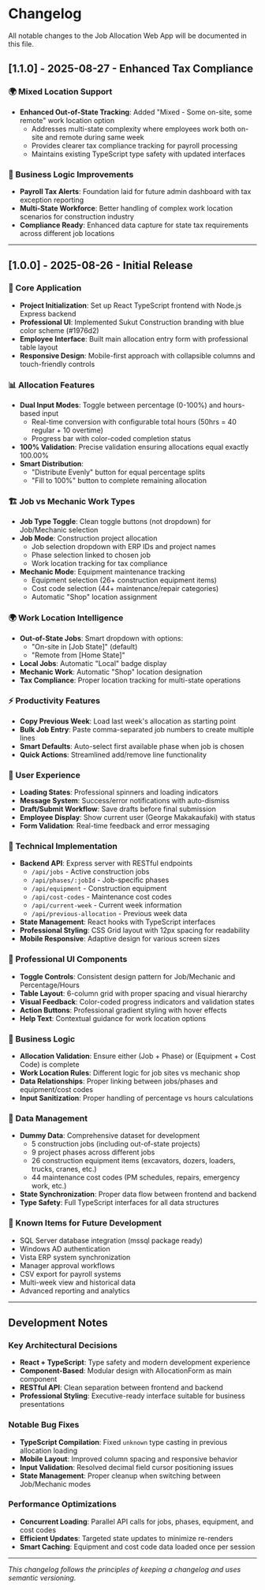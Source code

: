 # Changelog

All notable changes to the Job Allocation Web App will be documented in this file.

## [1.1.0] - 2025-08-27 - Enhanced Tax Compliance

### 🌍 Mixed Location Support
- **Enhanced Out-of-State Tracking**: Added "Mixed - Some on-site, some remote" work location option
  - Addresses multi-state complexity where employees work both on-site and remote during same week
  - Provides clearer tax compliance tracking for payroll processing
  - Maintains existing TypeScript type safety with updated interfaces

### 🏢 Business Logic Improvements  
- **Payroll Tax Alerts**: Foundation laid for future admin dashboard with tax exception reporting
- **Multi-State Workforce**: Better handling of complex work location scenarios for construction industry
- **Compliance Ready**: Enhanced data capture for state tax requirements across different job locations

---

## [1.0.0] - 2025-08-26 - Initial Release

### 🎯 Core Application
- **Project Initialization**: Set up React TypeScript frontend with Node.js Express backend
- **Professional UI**: Implemented Sukut Construction branding with blue color scheme (#1976d2)
- **Employee Interface**: Built main allocation entry form with professional table layout
- **Responsive Design**: Mobile-first approach with collapsible columns and touch-friendly controls

### 📊 Allocation Features
- **Dual Input Modes**: Toggle between percentage (0-100%) and hours-based input
  - Real-time conversion with configurable total hours (50hrs = 40 regular + 10 overtime)
  - Progress bar with color-coded completion status
- **100% Validation**: Precise validation ensuring allocations equal exactly 100.00%
- **Smart Distribution**: 
  - "Distribute Evenly" button for equal percentage splits
  - "Fill to 100%" button to complete remaining allocation

### 🏗️ Job vs Mechanic Work Types
- **Job Type Toggle**: Clean toggle buttons (not dropdown) for Job/Mechanic selection
- **Job Mode**: Construction project allocation
  - Job selection dropdown with ERP IDs and project names
  - Phase selection linked to chosen job
  - Work location tracking for tax compliance
- **Mechanic Mode**: Equipment maintenance tracking
  - Equipment selection (26+ construction equipment items)
  - Cost code selection (44+ maintenance/repair categories)
  - Automatic "Shop" location assignment

### 🌍 Work Location Intelligence
- **Out-of-State Jobs**: Smart dropdown with options:
  - "On-site in [Job State]" (default)
  - "Remote from [Home State]"
- **Local Jobs**: Automatic "Local" badge display
- **Mechanic Work**: Automatic "Shop" location designation
- **Tax Compliance**: Proper location tracking for multi-state operations

### ⚡ Productivity Features
- **Copy Previous Week**: Load last week's allocation as starting point
- **Bulk Job Entry**: Paste comma-separated job numbers to create multiple lines
- **Smart Defaults**: Auto-select first available phase when job is chosen
- **Quick Actions**: Streamlined add/remove line functionality

### 🎨 User Experience
- **Loading States**: Professional spinners and loading indicators
- **Message System**: Success/error notifications with auto-dismiss
- **Draft/Submit Workflow**: Save drafts before final submission
- **Employee Display**: Show current user (George Makakaufaki) with status
- **Form Validation**: Real-time feedback and error messaging

### 🔧 Technical Implementation
- **Backend API**: Express server with RESTful endpoints
  - `/api/jobs` - Active construction jobs
  - `/api/phases/:jobId` - Job-specific phases
  - `/api/equipment` - Construction equipment
  - `/api/cost-codes` - Maintenance cost codes
  - `/api/current-week` - Current week information
  - `/api/previous-allocation` - Previous week data
- **State Management**: React hooks with TypeScript interfaces
- **Professional Styling**: CSS Grid layout with 12px spacing for readability
- **Mobile Responsive**: Adaptive design for various screen sizes

### 📱 Professional UI Components
- **Toggle Controls**: Consistent design pattern for Job/Mechanic and Percentage/Hours
- **Table Layout**: 6-column grid with proper spacing and visual hierarchy
- **Visual Feedback**: Color-coded progress indicators and validation states
- **Action Buttons**: Professional gradient styling with hover effects
- **Help Text**: Contextual guidance for work location options

### 🏢 Business Logic
- **Allocation Validation**: Ensure either (Job + Phase) or (Equipment + Cost Code) is complete
- **Work Location Rules**: Different logic for job sites vs mechanic shop
- **Data Relationships**: Proper linking between jobs/phases and equipment/cost codes
- **Input Sanitization**: Proper handling of percentage vs hours calculations

### 🔄 Data Management
- **Dummy Data**: Comprehensive dataset for development
  - 5 construction jobs (including out-of-state projects)
  - 9 project phases across different jobs
  - 26 construction equipment items (excavators, dozers, loaders, trucks, cranes, etc.)
  - 44 maintenance cost codes (PM schedules, repairs, emergency work, etc.)
- **State Synchronization**: Proper data flow between frontend and backend
- **Type Safety**: Full TypeScript interfaces for all data structures

### 🎯 Known Items for Future Development
- SQL Server database integration (mssql package ready)
- Windows AD authentication
- Vista ERP system synchronization
- Manager approval workflows
- CSV export for payroll systems
- Multi-week view and historical data
- Advanced reporting and analytics

---

## Development Notes

### Key Architectural Decisions
- **React + TypeScript**: Type safety and modern development experience
- **Component-Based**: Modular design with AllocationForm as main component
- **RESTful API**: Clean separation between frontend and backend
- **Professional Styling**: Executive-ready interface suitable for business presentations

### Notable Bug Fixes
- **TypeScript Compilation**: Fixed `unknown` type casting in previous allocation loading
- **Mobile Layout**: Improved column spacing and responsive behavior
- **Input Validation**: Resolved decimal field cursor positioning issues
- **State Management**: Proper cleanup when switching between Job/Mechanic modes

### Performance Optimizations
- **Concurrent Loading**: Parallel API calls for jobs, phases, equipment, and cost codes
- **Efficient Updates**: Targeted state updates to minimize re-renders
- **Smart Caching**: Equipment and cost code data loaded once per session

---

*This changelog follows the principles of keeping a changelog and uses semantic versioning.*